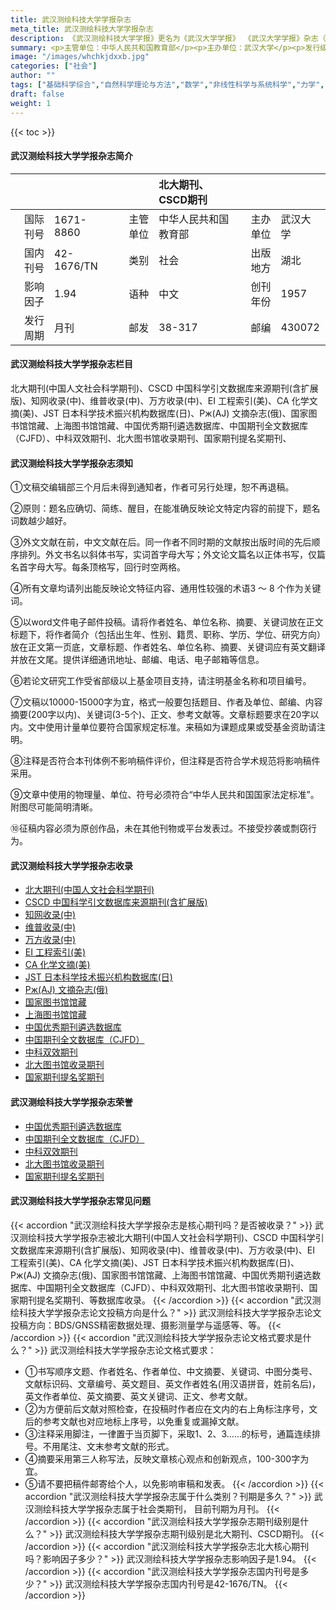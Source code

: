 ```yaml
---
title: 武汉测绘科技大学学报杂志
meta_title: 武汉测绘科技大学学报杂志
description: 《武汉测绘科技大学学报》更名为《武汉大学学报》 《武汉大学学报》杂志（CN:42-1676/TN）内容丰富、思想健康，1957年创刊，目前以月刊形式发行，刊物对外积极扩大宣传，致力于提高杂志质量与影响。该杂志旨在展示各学科领域的最新研究成果、学术动态和前沿进展，推动学术交流和进步。 该杂志自创刊以来，一直秉持着学术性、创新性和开放性的办刊理念，为国内外学者提供了一个学术交流和研究成果展示的平台，是一份具有较高水平和影响力的综合性学术期刊，为推动学术交流和发展做出了积极贡献。 《武汉大学学报》各个版本根据学科特点和发展趋势，在论文选材、栏目设置和编辑加工方面各具特色。人文科学版注重研究人文现象及其规律，反映人文科学领域的新成果和新进展；哲学社会科学版关注哲学、政治、经济、法律、社会等领域的重要理论和现实问题，展示社会科学研究的最新成果；理学版涵盖数学、物理、化学、生物等基础学科领域，注重发表具有创新性和前瞻性的研究成果；工学版聚焦工程技术及应用领域的科学研究和实践探索，展示相关研究成果和工程技术应用案例；信息科学版关注信息科学与技术领域的前沿研究和技术创新，推动相关领域的发展和应用；医学版致力于发表关于医学领域最新研究成果和临床经验的文章，为医学研究和医疗服务提供支持。
summary: <p>主管单位：中华人民共和国教育部</p><p>主办单位：武汉大学</p><p>发行级别：北大期刊、CSCD期刊</p><p>发行周期：月刊</p>
image: "/images/whchkjdxxb.jpg"
categories: ["社会"]
author: ""
tags: ["基础科学综合","自然科学理论与方法","数学","非线性科学与系统科学","力学","物理学","生物学","天文学","自然地理学测绘学","气象学","海洋学","地质学","地球物理学","资源科学",]
draft: false
weight: 1
---
```


{{< toc >}}

#### 武汉测绘科技大学学报杂志简介
|               |                               |               | 北大期刊、CSCD期刊        |               |                           |
| ------------: | :---------------------------- | ------------: | :---------------------------- | ------------: | :------------------------ |
| 国际刊号      | 1671-8860   | 主管单位      | 中华人民共和国教育部     | 主办单位      | 武汉大学     |
| 国内刊号      | 42-1676/TN        | 类别          | 社会       | 出版地方      | 湖北           |
| 影响因子      | 1.94        | 语种          | 中文             | 创刊年份      | 1957    |
| 发行周期      | 月刊    | 邮发          | 38-317              | 邮编          | 430072      |

#### 武汉测绘科技大学学报杂志栏目
<span>北大期刊(中国人文社会科学期刊)</span>、<span>CSCD 中国科学引文数据库来源期刊(含扩展版)</span>、<span>知网收录(中)</span>、<span>维普收录(中)</span>、<span>万方收录(中)</span>、<span>EI 工程索引(美)</span>、<span>CA 化学文摘(美)</span>、<span>JST 日本科学技术振兴机构数据库(日)</span>、<span>Pж(AJ) 文摘杂志(俄)</span>、<span>国家图书馆馆藏</span>、<span>上海图书馆馆藏</span>、<span>中国优秀期刊遴选数据库</span>、<span>中国期刊全文数据库（CJFD）</span>、<span>中科双效期刊</span>、<span>北大图书馆收录期刊</span>、<span>国家期刊提名奖期刊</span>、

#### 武汉测绘科技大学学报杂志须知
<p><p>
	①文稿交编辑部三个月后未得到通知者，作者可另行处理，恕不再退稿。
</p><p>
	②原则：题名应确切、简练、醒目，在能准确反映论文特定内容的前提下，题名词数越少越好。
</p><p>
	③外文文献在前，中文文献在后。同一作者不同时期的文献按出版时间的先后顺序排列。外文书名以斜体书写，实词首字母大写；外文论文篇名以正体书写，仅篇名首字母大写。每条顶格写，回行时空两格。
</p><p>
	④所有文章均请列出能反映论文特征内容、通用性较强的术语3 ～ 8 个作为关键词。
</p><p>
	⑤以word文件电子邮件投稿。请将作者姓名、单位名称、摘要、关键词放在正文标题下，将作者简介（包括出生年、性别、籍贯、职称、学历、学位、研究方向）放在正文第一页底，文章标题、作者姓名、单位名称、摘要、关键词应有英文翻译并放在文尾。提供详细通讯地址、邮编、电话、电子邮箱等信息。
</p><p>
	⑥若论文研究工作受省部级以上基金项目支持，请注明基金名称和项目编号。
</p><p>
	⑦文稿以10000-15000字为宜，格式一般要包括题目、作者及单位、邮编、内容摘要(200字以内)、关键词(3-5个)、正文、参考文献等。文章标题要求在20字以内。文中使用计量单位要符合国家规定标准。来稿如为课题成果或受基金资助请注明。
</p><p>
	⑧注释是否符合本刊体例不影响稿件评价，但注释是否符合学术规范将影响稿件采用。
</p><p>
	⑨文章中使用的物理量、单位、符号必须符合“中华人民共和国国家法定标准”。附图尽可能简明清晰。
</p><p>
	⑩征稿内容必须为原创作品，未在其他刊物或平台发表过。不接受抄袭或剽窃行为。
</p></p>


#### 武汉测绘科技大学学报杂志收录
<ul>
    <li class="inline-block">
        <a class="bg-theme-light hover:bg-primary dark:bg-darkmode-theme-light dark:hover:bg-darkmode-primary dark:hover:text-dark m-1 block rounded px-3 py-1 hover:text-white" href="#武汉测绘科技大学学报杂志收录">
        北大期刊(中国人文社会科学期刊)
        </a>
    </li>
    <li class="inline-block">
        <a class="bg-theme-light hover:bg-primary dark:bg-darkmode-theme-light dark:hover:bg-darkmode-primary dark:hover:text-dark m-1 block rounded px-3 py-1 hover:text-white" href="#武汉测绘科技大学学报杂志收录">
        CSCD 中国科学引文数据库来源期刊(含扩展版)
        </a>
    </li>
    <li class="inline-block">
        <a class="bg-theme-light hover:bg-primary dark:bg-darkmode-theme-light dark:hover:bg-darkmode-primary dark:hover:text-dark m-1 block rounded px-3 py-1 hover:text-white" href="#武汉测绘科技大学学报杂志收录">
        知网收录(中)
        </a>
    </li>
    <li class="inline-block">
        <a class="bg-theme-light hover:bg-primary dark:bg-darkmode-theme-light dark:hover:bg-darkmode-primary dark:hover:text-dark m-1 block rounded px-3 py-1 hover:text-white" href="#武汉测绘科技大学学报杂志收录">
        维普收录(中)
        </a>
    </li>
    <li class="inline-block">
        <a class="bg-theme-light hover:bg-primary dark:bg-darkmode-theme-light dark:hover:bg-darkmode-primary dark:hover:text-dark m-1 block rounded px-3 py-1 hover:text-white" href="#武汉测绘科技大学学报杂志收录">
        万方收录(中)
        </a>
    </li>
    <li class="inline-block">
        <a class="bg-theme-light hover:bg-primary dark:bg-darkmode-theme-light dark:hover:bg-darkmode-primary dark:hover:text-dark m-1 block rounded px-3 py-1 hover:text-white" href="#武汉测绘科技大学学报杂志收录">
        EI 工程索引(美)
        </a>
    </li>
    <li class="inline-block">
        <a class="bg-theme-light hover:bg-primary dark:bg-darkmode-theme-light dark:hover:bg-darkmode-primary dark:hover:text-dark m-1 block rounded px-3 py-1 hover:text-white" href="#武汉测绘科技大学学报杂志收录">
        CA 化学文摘(美)
        </a>
    </li>
    <li class="inline-block">
        <a class="bg-theme-light hover:bg-primary dark:bg-darkmode-theme-light dark:hover:bg-darkmode-primary dark:hover:text-dark m-1 block rounded px-3 py-1 hover:text-white" href="#武汉测绘科技大学学报杂志收录">
        JST 日本科学技术振兴机构数据库(日)
        </a>
    </li>
    <li class="inline-block">
        <a class="bg-theme-light hover:bg-primary dark:bg-darkmode-theme-light dark:hover:bg-darkmode-primary dark:hover:text-dark m-1 block rounded px-3 py-1 hover:text-white" href="#武汉测绘科技大学学报杂志收录">
        Pж(AJ) 文摘杂志(俄)
        </a>
    </li>
    <li class="inline-block">
        <a class="bg-theme-light hover:bg-primary dark:bg-darkmode-theme-light dark:hover:bg-darkmode-primary dark:hover:text-dark m-1 block rounded px-3 py-1 hover:text-white" href="#武汉测绘科技大学学报杂志收录">
        国家图书馆馆藏
        </a>
    </li>
    <li class="inline-block">
        <a class="bg-theme-light hover:bg-primary dark:bg-darkmode-theme-light dark:hover:bg-darkmode-primary dark:hover:text-dark m-1 block rounded px-3 py-1 hover:text-white" href="#武汉测绘科技大学学报杂志收录">
        上海图书馆馆藏
        </a>
    </li>
    <li class="inline-block">
        <a class="bg-theme-light hover:bg-primary dark:bg-darkmode-theme-light dark:hover:bg-darkmode-primary dark:hover:text-dark m-1 block rounded px-3 py-1 hover:text-white" href="#武汉测绘科技大学学报杂志收录">
        中国优秀期刊遴选数据库
        </a>
    </li>
    <li class="inline-block">
        <a class="bg-theme-light hover:bg-primary dark:bg-darkmode-theme-light dark:hover:bg-darkmode-primary dark:hover:text-dark m-1 block rounded px-3 py-1 hover:text-white" href="#武汉测绘科技大学学报杂志收录">
        中国期刊全文数据库（CJFD）
        </a>
    </li>
    <li class="inline-block">
        <a class="bg-theme-light hover:bg-primary dark:bg-darkmode-theme-light dark:hover:bg-darkmode-primary dark:hover:text-dark m-1 block rounded px-3 py-1 hover:text-white" href="#武汉测绘科技大学学报杂志收录">
        中科双效期刊
        </a>
    </li>
    <li class="inline-block">
        <a class="bg-theme-light hover:bg-primary dark:bg-darkmode-theme-light dark:hover:bg-darkmode-primary dark:hover:text-dark m-1 block rounded px-3 py-1 hover:text-white" href="#武汉测绘科技大学学报杂志收录">
        北大图书馆收录期刊
        </a>
    </li>
    <li class="inline-block">
        <a class="bg-theme-light hover:bg-primary dark:bg-darkmode-theme-light dark:hover:bg-darkmode-primary dark:hover:text-dark m-1 block rounded px-3 py-1 hover:text-white" href="#武汉测绘科技大学学报杂志收录">
        国家期刊提名奖期刊
        </a>
    </li>
</ul>



#### 武汉测绘科技大学学报杂志荣誉
<ul>
    <li class="inline-block">
        <a class="bg-theme-light hover:bg-primary dark:bg-darkmode-theme-light dark:hover:bg-darkmode-primary dark:hover:text-dark m-1 block rounded px-3 py-1 hover:text-white" href="#武汉测绘科技大学学报杂志荣誉">
        中国优秀期刊遴选数据库
        </a>
    </li>
    <li class="inline-block">
        <a class="bg-theme-light hover:bg-primary dark:bg-darkmode-theme-light dark:hover:bg-darkmode-primary dark:hover:text-dark m-1 block rounded px-3 py-1 hover:text-white" href="#武汉测绘科技大学学报杂志荣誉">
        中国期刊全文数据库（CJFD）
        </a>
    </li>
    <li class="inline-block">
        <a class="bg-theme-light hover:bg-primary dark:bg-darkmode-theme-light dark:hover:bg-darkmode-primary dark:hover:text-dark m-1 block rounded px-3 py-1 hover:text-white" href="#武汉测绘科技大学学报杂志荣誉">
        中科双效期刊
        </a>
    </li>
    <li class="inline-block">
        <a class="bg-theme-light hover:bg-primary dark:bg-darkmode-theme-light dark:hover:bg-darkmode-primary dark:hover:text-dark m-1 block rounded px-3 py-1 hover:text-white" href="#武汉测绘科技大学学报杂志荣誉">
        北大图书馆收录期刊
        </a>
    </li>
    <li class="inline-block">
        <a class="bg-theme-light hover:bg-primary dark:bg-darkmode-theme-light dark:hover:bg-darkmode-primary dark:hover:text-dark m-1 block rounded px-3 py-1 hover:text-white" href="#武汉测绘科技大学学报杂志荣誉">
        国家期刊提名奖期刊
        </a>
    </li>
</ul>












#### 武汉测绘科技大学学报杂志常见问题
{{< accordion "武汉测绘科技大学学报杂志是核心期刊吗？是否被收录？" >}}
武汉测绘科技大学学报杂志被北大期刊(中国人文社会科学期刊)、CSCD 中国科学引文数据库来源期刊(含扩展版)、知网收录(中)、维普收录(中)、万方收录(中)、EI 工程索引(美)、CA 化学文摘(美)、JST 日本科学技术振兴机构数据库(日)、Pж(AJ) 文摘杂志(俄)、国家图书馆馆藏、上海图书馆馆藏、中国优秀期刊遴选数据库、中国期刊全文数据库（CJFD）、中科双效期刊、北大图书馆收录期刊、国家期刊提名奖期刊、等数据库收录。
{{< /accordion >}}
{{< accordion "武汉测绘科技大学学报杂志论文投稿方向是什么？" >}}
武汉测绘科技大学学报杂志论文投稿方向：BDS/GNSS精密数据处理、摄影测量学与遥感等、等。
{{< /accordion >}}
{{< accordion "武汉测绘科技大学学报杂志论文格式要求是什么？" >}}
武汉测绘科技大学学报杂志论文格式要求：
- ①书写顺序文题、作者姓名、作者单位、中文摘要、关键词、中图分类号、文献标识码、文章编号、英文题目、英文作者姓名(用汉语拼音，姓前名后)，英文作者单位、英文摘要、英文关键词、正文、参考文献。
- ②为方便前后文献对照检查，在投稿时作者应在文内的右上角标注序号，文后的参考文献也对应地标上序号，以免重复或漏掉文献。
- ③注释采用脚注，一律置于当页脚下，采取1、2、3……的标号，通篇连续排号。不用尾注、文末参考文献的形式。
- ④摘要采用第三人称写法，反映文章核心观点和创新观点，100-300字为宜。
- ⑤请不要把稿件邮寄给个人，以免影响审稿和发表。
{{< /accordion >}}
{{< accordion "武汉测绘科技大学学报杂志属于什么类别？刊期是多久？" >}}
武汉测绘科技大学学报杂志属于社会类期刊， 目前刊期为月刊。
{{< /accordion >}}
{{< accordion "武汉测绘科技大学学报杂志期刊级别是什么？" >}}
武汉测绘科技大学学报杂志期刊级别是北大期刊、CSCD期刊。
{{< /accordion >}}
{{< accordion "武汉测绘科技大学学报杂志北大核心期刊吗？影响因子多少？" >}}
武汉测绘科技大学学报杂志影响因子是1.94。
{{< /accordion >}}
{{< accordion "武汉测绘科技大学学报杂志国内刊号是多少？" >}}
武汉测绘科技大学学报杂志国内刊号是42-1676/TN。
{{< /accordion >}}